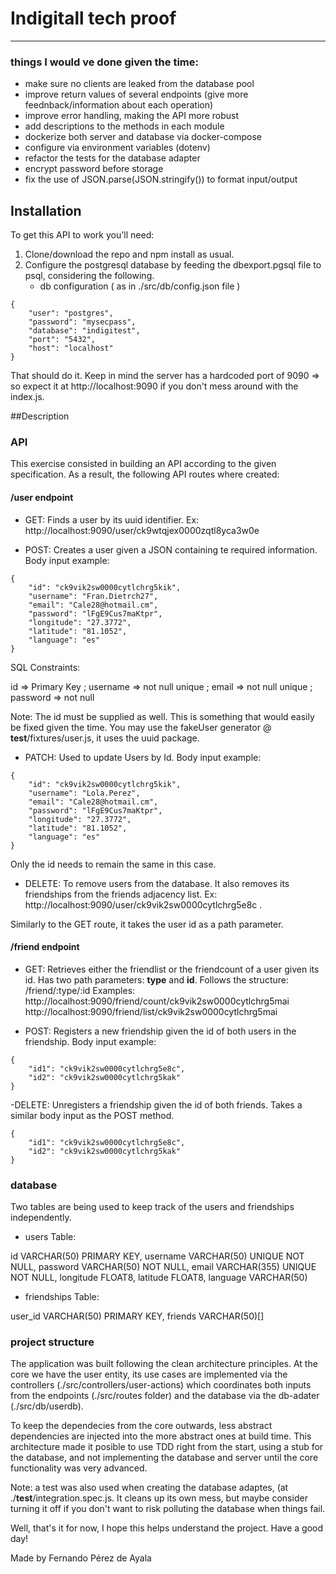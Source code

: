 # Indigitall tech proof
---

### things I would ve done given the time:

- make sure no clients are leaked from the database pool
- improve return values of several endpoints (give more feednback/information about each operation)
- improve error handling, making the API more robust
- add descriptions to the methods in each module
- dockerize both server and database via docker-compose
- configure via environment variables (dotenv)
- refactor the tests for the database adapter
- encrypt password before storage
- fix the use of JSON.parse(JSON.stringify()) to format input/output

## Installation

  To get this API to work you'll need:

  1) Clone/download the repo and npm install as usual.
  2) Configure the postgresql database by feeding the dbexport.pgsql file to psql, considering the following.
      - db configuration ( as in ./src/db/config.json file )

```
{
	"user": "postgres",
	"password": "mysecpass",
	"database": "indigitest",
	"port": "5432",
	"host": "localhost"		
}
```
  That should do it. Keep in mind the server has a hardcoded port of 9090 => so expect it at http://localhost:9090 if you don't mess around with the index.js.

##Description

### API

This exercise consisted in building an API according to the given specification. As a result, the following API routes where created:

#### /user endpoint
- GET: Finds a user by its uuid identifier. Ex: http://localhost:9090/user/ck9wtqjex0000zqtl8yca3w0e 

- POST: Creates a user given a JSON containing te required information. Body input example:

```
{
	"id": "ck9vik2sw0000cytlchrg5kik",
  	"username": "Fran.Dietrch27",
  	"email": "Cale28@hotmail.cm",
  	"password": "lFgE9Cus7maKtpr",
  	"longitude": "27.3772", 
	"latitude": "81.1052",
	"language": "es"
}

```
SQL Constraints:

id => Primary Key ;
username => not null unique ;
email => not null unique ;
password => not null

Note: The id must be supplied as well. This is something that would easily be fixed given the time. You may use the fakeUser generator @ __test__/fixtures/user.js, it uses the uuid package.

- PATCH: Used to update Users by Id. Body input example:
```
{
	"id": "ck9vik2sw0000cytlchrg5kik",
  	"username": "Lola.Perez",
  	"email": "Cale28@hotmail.cm",
  	"password": "lFgE9Cus7maKtpr",
  	"longitude": "27.3772", 
	"latitude": "81.1052",
	"language": "es"
}
```
Only the id needs to remain the same in this case.

- DELETE: To remove users from the database. It also removes its friendships from the friends adjacency list. Ex: http://localhost:9090/user/ck9vik2sw0000cytlchrg5e8c .

Similarly to the GET route, it takes the user id as a path parameter.

#### /friend endpoint

- GET: Retrieves either the friendlist or the friendcount of a user given its id. Has two path parameters: **type** and **id**. 
  Follows the structure: /friend/:type/:id
  Examples: 
    http://localhost:9090/friend/count/ck9vik2sw0000cytlchrg5mai 
    http://localhost:9090/friend/list/ck9vik2sw0000cytlchrg5mai

- POST: Registers a new friendship given the id of both users in the friendship. Body input example:

``` 
{
	"id1": "ck9vik2sw0000cytlchrg5e8c",
	"id2": "ck9vik2sw0000cytlchrg5kak"
}
```
-DELETE: Unregisters a friendship given the id of both friends. Takes a similar body input as the POST method.

```
{
	"id1": "ck9vik2sw0000cytlchrg5e8c",
	"id2": "ck9vik2sw0000cytlchrg5kak"
}
```

### database

Two tables are being used to keep track of the users and friendships independently.

  - users Table:

  id VARCHAR(50) PRIMARY KEY,
  username VARCHAR(50) UNIQUE NOT NULL,
  password VARCHAR(50) NOT NULL,
  email VARCHAR(355) UNIQUE NOT NULL,
  longitude FLOAT8,
  latitude FLOAT8,
  language VARCHAR(50)

  - friendships Table:

  user_id VARCHAR(50) PRIMARY KEY,
  friends VARCHAR(50)[]

### project structure

  The application was built following the clean architecture principles. At the core we have the user entity, its use cases are implemented via the controllers (./src/controllers/user-actions) which coordinates both inputs from the endpoints (./src/routes folder) and the database via the db-adater (./src/db/userdb).

  To keep the dependecies from the core outwards, less abstract dependencies are injected into the more abstract ones at build time. This architecture made it posible to use TDD right from the start, using a stub for the database, and not implementing the database and server until the core functionality was very advanced.

Note: a test was also used when creating the database adaptes, (at ./__test__/integration.spec.js. It cleans up its own mess, but maybe consider turning it off if you don't want to risk polluting the database when things fail.


Well, that's it for now, I hope this helps understand the project. Have a good day!


Made by Fernando Pérez de Ayala
